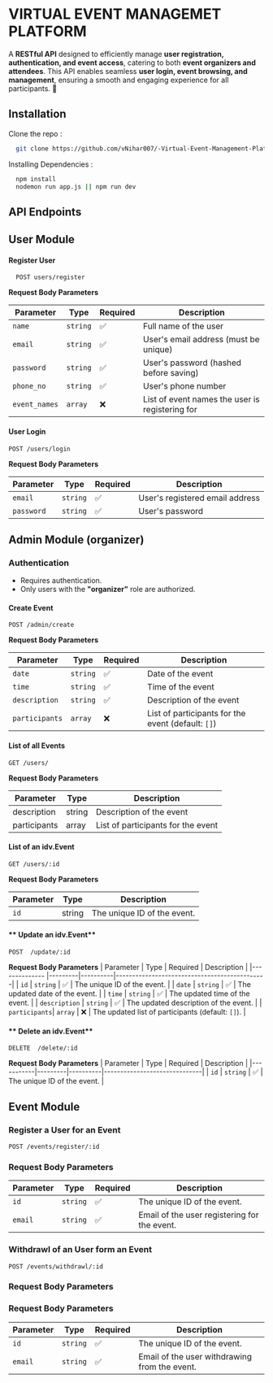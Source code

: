 
# VIRTUAL EVENT MANAGEMET PLATFORM 

A **RESTful API** designed to efficiently manage **user registration, authentication, and event access**, catering to both **event organizers and attendees**. This API enables seamless **user login, event browsing, and management**, ensuring a smooth and engaging experience for all participants. 🚀

## Installation

Clone the repo :

```bash
  git clone https://github.com/vNihar007/-Virtual-Event-Management-Platform.git
```
Installing Dependencies :

```bash
  npm install
  nodemon run app.js || npm run dev 
 ```
    
## API Endpoints


## User Module
#### **Register User**

```http
  POST users/register
```

 **Request Body Parameters**

| Parameter      | Type     | Required | Description                                  |
|-------------- |---------|----------|----------------------------------------------|
| `name`        | `string` | ✅       | Full name of the user                       |
| `email`       | `string` | ✅       | User's email address (must be unique)       |
| `password`    | `string` | ✅       | User's password (hashed before saving)      |
| `phone_no`    | `string` | ✅       | User's phone number                         |
| `event_names` | `array`  | ❌       | List of event names the user is registering for |


#### **User Login**
```http
POST /users/login
```
**Request Body Parameters**

| Parameter   | Type     | Required | Description                      |
|------------|---------|----------|----------------------------------|
| `email`    | `string` | ✅       | User's registered email address |
| `password` | `string` | ✅       | User's password                 |

## Admin Module (organizer)
### Authentication  
- Requires authentication.  
- Only users with the **"organizer"** role are authorized.
#### **Create Event**
```http
POST /admin/create
```
**Request Body Parameters**

| Parameter      | Type     | Required | Description                                  |
|-------------- |---------|----------|----------------------------------------------|
| `date`        | `string` | ✅       | Date of the event                           |
| `time`        | `string` | ✅       | Time of the event                           |
| `description` | `string` | ✅       | Description of the event                    |
| `participants`| `array`  | ❌       | List of participants for the event (default: `[]`) |

#### **List of all Events**
```http
GET /users/
```
**Request Body Parameters**

| Parameter    | Type   | Description                          |
|-------------|--------|--------------------------------------|
| description | string | Description of the event           |
| participants | array  | List of participants for the event |

#### **List of an idv.Event**
```http
GET /users/:id
```

**Request Body Parameters**

| Parameter | Type   | Description                         |
|-----------|--------|-------------------------------------|
| `id`      | string | The unique ID of the event.        |

#### ** Update an idv.Event**
```http
POST  /update/:id
```

**Request Body Parameters**
| Parameter      | Type     | Required | Description                                  |
|-------------- |---------|----------|----------------------------------------------|
| `id`          | `string` | ✅       | The unique ID of the event.                 |
| `date`        | `string` | ✅       | The updated date of the event.              |
| `time`        | `string` | ✅       | The updated time of the event.              |
| `description` | `string` | ✅       | The updated description of the event.       |
| `participants`| `array`  | ❌       | The updated list of participants (default: `[]`). |

#### ** Delete an idv.Event**
```http
DELETE  /delete/:id
```

**Request Body Parameters**
| Parameter | Type     | Required | Description                  |
|-----------|---------|----------|------------------------------|
| `id`      | `string` | ✅       | The unique ID of the event.  |



## Event Module  

### **Register a User for an Event**  

```http
POST /events/register/:id
```
### Request Body Parameters  

| Parameter | Type     | Required | Description                              |
|-----------|---------|----------|------------------------------------------|
| `id`      | `string` | ✅       | The unique ID of the event.             |
| `email`   | `string` | ✅       | Email of the user registering for the event. |

### **Withdrawl of an User form an  Event**  

```http
POST /events/withdrawl/:id
```
### Request Body Parameters  
### Request Body Parameters  

| Parameter | Type     | Required | Description                              |
|-----------|---------|----------|------------------------------------------|
| `id`      | `string` | ✅       | The unique ID of the event.             |
| `email`   | `string` | ✅       | Email of the user withdrawing from the event. |




